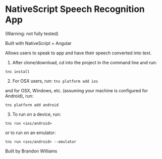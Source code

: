 # NativeScript Speech Recognition App

(Warning: not fully tested)

Built with NativeScript + Angular

Allows users to speak to app and have their speech converted into text.

1. After clone/download, cd into the project in the command line and run:

```tns install```

2. For OSX users, run:
```tns platform add ios```

and for OSX, Windows, etc. (assuming your machine is configured for Android), run:

```tns platform add android```

3. To run on a device, run:

```tns run <ios/android>```

or to run on an emulator:

```tns run <ios/android> --emulator```

Built by Brandon Williams
